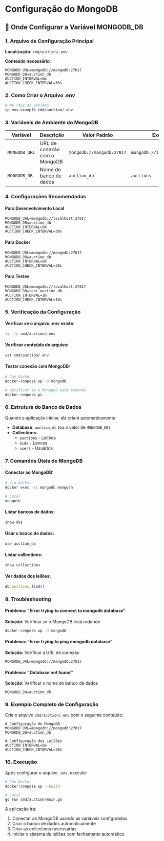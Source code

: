 # Configuração do MongoDB

## 📍 Onde Configurar a Variável MONGODB_DB

### 1. Arquivo de Configuração Principal

**Localização**: `cmd/auction/.env`

**Conteúdo necessário**:
```env
MONGODB_URL=mongodb://mongodb:27017
MONGODB_DB=auction_db
AUCTION_INTERVAL=5m
AUCTION_CHECK_INTERVAL=30s
```

### 2. Como Criar o Arquivo .env

```bash
# Na raiz do projeto
cp env.example cmd/auction/.env
```

### 3. Variáveis de Ambiente do MongoDB

| Variável | Descrição | Valor Padrão | Exemplo |
|----------|-----------|--------------|---------|
| `MONGODB_URL` | URL de conexão com o MongoDB | `mongodb://mongodb:27017` | `mongodb://localhost:27017` |
| `MONGODB_DB` | Nome do banco de dados | `auction_db` | `auctions` |

### 4. Configurações Recomendadas

#### Para Desenvolvimento Local
```env
MONGODB_URL=mongodb://localhost:27017
MONGODB_DB=auction_db
AUCTION_INTERVAL=5m
AUCTION_CHECK_INTERVAL=30s
```

#### Para Docker
```env
MONGODB_URL=mongodb://mongodb:27017
MONGODB_DB=auction_db
AUCTION_INTERVAL=5m
AUCTION_CHECK_INTERVAL=30s
```

#### Para Testes
```env
MONGODB_URL=mongodb://localhost:27017
MONGODB_DB=test_auction_db
AUCTION_INTERVAL=1m
AUCTION_CHECK_INTERVAL=10s
```

### 5. Verificação da Configuração

#### Verificar se o arquivo .env existe:
```bash
ls -la cmd/auction/.env
```

#### Verificar conteúdo do arquivo:
```bash
cat cmd/auction/.env
```

#### Testar conexão com MongoDB:
```bash
# Com Docker
docker-compose up -d mongodb

# Verificar se o MongoDB está rodando
docker-compose ps
```

### 6. Estrutura do Banco de Dados

Quando a aplicação iniciar, ela criará automaticamente:

- **Database**: `auction_db` (ou o valor de `MONGODB_DB`)
- **Collections**:
  - `auctions` - Leilões
  - `bids` - Lances
  - `users` - Usuários

### 7. Comandos Úteis do MongoDB

#### Conectar ao MongoDB:
```bash
# Via Docker
docker exec -it mongodb mongosh

# Local
mongosh
```

#### Listar bancos de dados:
```javascript
show dbs
```

#### Usar o banco de dados:
```javascript
use auction_db
```

#### Listar collections:
```javascript
show collections
```

#### Ver dados dos leilões:
```javascript
db.auctions.find()
```

### 8. Troubleshooting

#### Problema: "Error trying to connect to mongodb database"
**Solução**: Verificar se o MongoDB está rodando
```bash
docker-compose up -d mongodb
```

#### Problema: "Error trying to ping mongodb database"
**Solução**: Verificar a URL de conexão
```env
MONGODB_URL=mongodb://mongodb:27017
```

#### Problema: "Database not found"
**Solução**: Verificar o nome do banco de dados
```env
MONGODB_DB=auction_db
```

### 9. Exemplo Completo de Configuração

Crie o arquivo `cmd/auction/.env` com o seguinte conteúdo:

```env
# Configuração do MongoDB
MONGODB_URL=mongodb://mongodb:27017
MONGODB_DB=auction_db

# Configuração dos Leilões
AUCTION_INTERVAL=5m
AUCTION_CHECK_INTERVAL=30s
```

### 10. Execução

Após configurar o arquivo `.env`, execute:

```bash
# Com Docker
docker-compose up --build

# Local
go run cmd/auction/main.go
```

A aplicação irá:
1. Conectar ao MongoDB usando as variáveis configuradas
2. Criar o banco de dados automaticamente
3. Criar as collections necessárias
4. Iniciar o sistema de leilões com fechamento automático 
